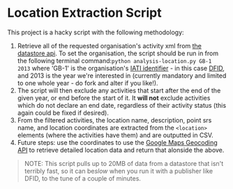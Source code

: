 # Location Extraction Script

This project is a hacky script with the following methodology:

1. Retrieve all of the requested organisation's activity xml from [the datastore api](http://datastore.iatistandard.org/docs/api/). To set the organisation, the script should be run in from the following terminal command:`python analysis-location.py GB-1 2013` where 'GB-1' is the organisation's [IATI identifier](http://iatistandard.org/201/organisation-identifiers/) - in this case [DFID](http://iatiregistry.org/publisher/dfid), and 2013 is the year we're interested in (currently mandatory and limited to one whole year - do fork and alter if you like!).
2.  The script will then exclude any activities that start after the end of the given year, or end before the start of it. It **will not** exclude activities which do not declare an end date, regardless of their activity status (this again could be fixed if desired).
3. From the filtered activities, the location name, description, point srs name, and location coordinates are extracted from the `<location>` elements (where the activities have them) and are outputted in CSV.
4. Future steps: use the coordinates to use the [Google Maps Geocoding API](https://developers.google.com/maps/documentation/geocoding/intro?csw=1) to retrieve detailed location data and return that alonside the above.

> NOTE: This script pulls up to 20MB of data from a datastore that isn't terribly fast, so it can be*slow* when you run it with a publisher like DFID, to the tune of a couple of minutes.
